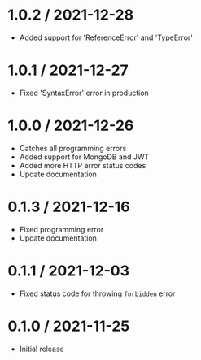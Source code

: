1.0.2 / 2021-12-28
==================
  * Added support for 'ReferenceError' and 'TypeError'

1.0.1 / 2021-12-27
==================
  * Fixed 'SyntaxError' error in production

1.0.0 / 2021-12-26
==================
  * Catches all programming errors
  * Added support for MongoDB and JWT
  * Added more HTTP error status codes
  * Update documentation

0.1.3 / 2021-12-16
==================
  * Fixed programming error
  * Update documentation

0.1.1 / 2021-12-03
==================
  * Fixed status code for throwing `forbidden` error

0.1.0 / 2021-11-25
==================
  * Initial release